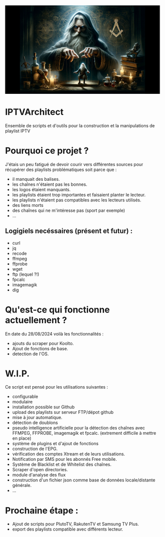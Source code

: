 ![Bannière](./assets/IPTVArchitect.webp)
# IPTVArchitect
Ensemble de scripts et d'outils pour la construction et la manipulations de playlist IPTV

# Pourquoi ce projet ?

J'étais un peu fatigué de devoir courir vers différentes sources pour récupérer des playlists problématiques soit parce que :
- il manquait des balises.
- les chaînes n'étaient pas les bonnes.
- les logos étaient manquants.
- les playlists étaient trop importantes et faisaient planter le lecteur.
- les playlists n'étaient pas compatibles avec les lecteurs utilisés.
- des liens morts
- des chaînes qui ne m'intéresse pas (sport par exemple)
- ...


## Logigiels necéssaires (présent et futur) :

- curl
- jq
- recode
- ffmpeg
- ffprobe
- wget
- ftp (lequel ?!)
- fpcalc
- imagemagik
- dig


# Qu'est-ce qui fonctionne actuellement ?

En date du 28/08/2024 voilà les fonctionnalités :
- ajouts du scraper pour Koolto.
- Ajout de fonctions de base.
- detection de l'OS.

# W.I.P.
Ce script est pensé pour les utilisations suivantes :
- configurable
- modulaire
- installation possible sur Github
- upload des playlists sur serveur FTP/dépot github
- mise à jour automatique.
- détection de doublons
- pseudo intelligence artificielle pour la détection des chaînes avec FFMPEG, FFPROBE, imagemagik et fpcalc. (extrement difficile à mettre en place)
- système de plugins et d'ajout de fonctions
- construction de l'EPG.
- vérification des comptes Xtream et de leurs utilisations.
- Notification par SMS pour les abonnés Free mobile.
- Système de Blacklist et de Whitelist des chaînes.
- Scraper d'open directories.
- module d'analyse des flux
- construction d'un fichier json comme base de données locale/distante générale.
- ...

# Prochaine étape :

- Ajout de scripts pour PlutoTV, RakutenTV et Samsung TV Plus.
- export des playlists compatible avec différents lecteur.
